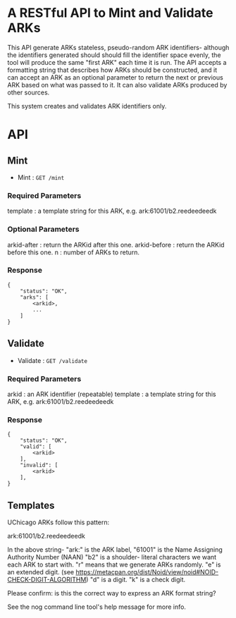 # A RESTful API to Mint and Validate ARKs

This API generate ARKs stateless, pseudo-random ARK identifiers- although the
identifiers generated should should fill the identifier space evenly, the tool
will produce the same "first ARK" each time it is run.  The API accepts a
formatting string that describes how ARKs should be constructed, and it can
accept an ARK as an optional parameter to return the next or previous ARK based
on what was passed to it. It can also validate ARKs produced by other sources.

This system creates and validates ARK identifiers only.

# API

## Mint

* Mint : `GET /mint`

### Required Parameters

template : a template string for this ARK, e.g. ark:61001/b2.reedeedeedk

### Optional Parameters

arkid-after : return the ARKid after this one.
arkid-before : return the ARKid before this one.
n : number of ARKs to return.

### Response

```
{
    "status": "OK",
    "arks": [
        <arkid>,
        ...
    ]
}
```


## Validate

* Validate : `GET /validate`

### Required Parameters

arkid : an ARK identifier (repeatable)
template : a template string for this ARK, e.g. ark:61001/b2.reedeedeedk

### Response

```
{
    "status": "OK",
    "valid": [
        <arkid>
    ],
    "invalid": [
        <arkid>
    ],
}
```

## Templates

UChicago ARKs follow this pattern:

ark:61001/b2.reedeedeedk

In the above string-
    "ark:" is the ARK label,
    "61001" is the Name Assigning Authority Number (NAAN)
    "b2" is a shoulder- literal characters we want each ARK to start with.
    "r" means that we generate ARKs randomly. 
    "e" is an extended digit. (see https://metacpan.org/dist/Noid/view/noid#NOID-CHECK-DIGIT-ALGORITHM)
    "d" is a digit.
    "k" is a check digit. 

Please confirm: is this the correct way to express an ARK format string? 

See the nog command line tool's help message for more info. 
